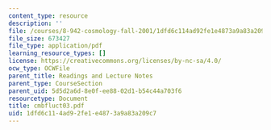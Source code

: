 ```yaml
---
content_type: resource
description: ''
file: /courses/8-942-cosmology-fall-2001/1dfd6c114ad92fe1e4873a9a83a209c7_cmbfluct03.pdf
file_size: 673427
file_type: application/pdf
learning_resource_types: []
license: https://creativecommons.org/licenses/by-nc-sa/4.0/
ocw_type: OCWFile
parent_title: Readings and Lecture Notes
parent_type: CourseSection
parent_uid: 5d5d2a6d-8e0f-ee88-02d1-b54c44a703f6
resourcetype: Document
title: cmbfluct03.pdf
uid: 1dfd6c11-4ad9-2fe1-e487-3a9a83a209c7
---
```

